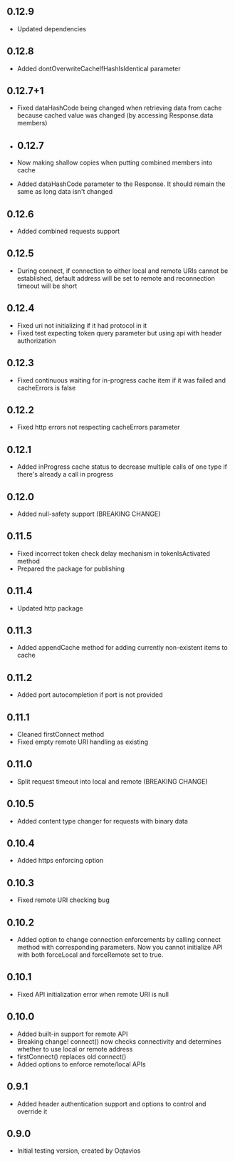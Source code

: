 ## 0.12.9

- Updated dependencies

## 0.12.8

- Added dontOverwriteCacheIfHashIsIdentical parameter

## 0.12.7+1

- Fixed dataHashCode being changed when retrieving data from cache because cached value was changed (by accessing Response.data members)

- ## 0.12.7

- Now making shallow copies when putting combined members into cache
- Added dataHashCode parameter to the Response. It should remain the same as long data isn't changed

## 0.12.6

- Added combined requests support

## 0.12.5

- During connect, if connection to either local and remote URIs cannot be established, default address will be set to remote and reconnection timeout will be short

## 0.12.4

- Fixed uri not initializing if it had protocol in it
- Fixed test expecting token query parameter but using api with header authorization

## 0.12.3

- Fixed continuous waiting for in-progress cache item if it was failed and cacheErrors is false

## 0.12.2

- Fixed http errors not respecting cacheErrors parameter

## 0.12.1

- Added inProgress cache status to decrease multiple calls of one type if there's already a call in progress

## 0.12.0

- Added null-safety support (BREAKING CHANGE)

## 0.11.5

- Fixed incorrect token check delay mechanism in tokenIsActivated method
- Prepared the package for publishing

## 0.11.4

- Updated http package

## 0.11.3

- Added appendCache method for adding currently non-existent items to cache

## 0.11.2

- Added port autocompletion if port is not provided

## 0.11.1

- Cleaned firstConnect method 
- Fixed empty remote URI handling as existing

## 0.11.0

- Split request timeout into local and remote (BREAKING CHANGE)

## 0.10.5

- Added content type changer for requests with binary data

## 0.10.4

- Added https enforcing option

## 0.10.3

- Fixed remote URI checking bug

## 0.10.2

- Added option to change connection enforcements by calling connect method with corresponding parameters. Now you cannot initialize API with both forceLocal and forceRemote set to true.

## 0.10.1

- Fixed API initialization error when remote URI is null

## 0.10.0

- Added built-in support for remote API
- Breaking change! connect() now checks connectivity and determines whether to use local or remote address
- firstConnect() replaces old connect()
- Added options to enforce remote/local APIs

## 0.9.1

- Added header authentication support and options to control and override it

## 0.9.0

- Initial testing version, created by Oqtavios
